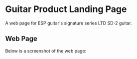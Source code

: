 # Guitar Product Landing Page
A web page for ESP guitar's signature series LTD SD-2 guitar.

## Web Page
Below is a screenshot of the web page:
